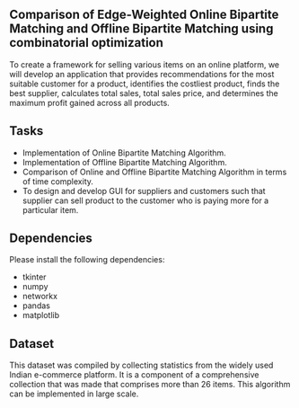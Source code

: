 ## Comparison of Edge-Weighted Online Bipartite Matching and Offline Bipartite Matching using combinatorial optimization
To create a framework for selling various items on an online platform, we will develop an application that provides recommendations for the most suitable customer for a product, identifies the costliest product, finds the best supplier, calculates total sales, total sales price, and determines the maximum profit gained across all products.

## Tasks
* Implementation of Online Bipartite Matching Algorithm.<br/>
* Implementation of Offline Bipartite Matching Algorithm.<br/>
* Comparison of Online and Offline Bipartite Matching
Algorithm in terms of time complexity.
* To design and develop GUI for suppliers and customers
such that supplier can sell product to the customer who
is paying more for a particular item.<br/>

## Dependencies
Please install the following dependencies:<br/>
* tkinter<br/>
* numpy<br/>
* networkx<br/>
* pandas<br/>
* matplotlib<br/>

## Dataset
This dataset was compiled by collecting statistics from the
widely used Indian e-commerce platform. It is a component
of a comprehensive collection that was made that comprises
more than 26 items. This algorithm can be implemented in large scale.



